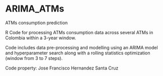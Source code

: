 # ARIMA_ATMs
ATMs consumption prediction

R Code for processing ATMs consumption data across several ATMs in Colombia within a 3-year window.

Code includes data pre-processing and modelling using an ARIMA model and hyperparameter search along with a rolling statistics optimization (window from 3 to 7 steps).

Code property: Jose Francisco Hernandez Santa Cruz
